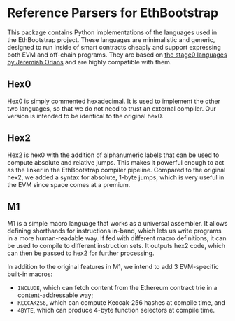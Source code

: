 # Reference Parsers for EthBootstrap

This package contains Python implementations of the languages used in the EthBootstrap project.
These languages are minimalistic and generic, designed to run inside of smart contracts cheaply and support expressing both EVM and off-chain programs.
They are based on [the stage0 languages by Jeremiah Orians](https://bootstrapping.miraheze.org/wiki/Stage0) and are highly compatible with them.

## Hex0

Hex0 is simply commented hexadecimal.
It is used to implement the other two languages, so that we do not need to trust an external compiler.
Our version is intended to be identical to the original hex0.


## Hex2

Hex2 is hex0 with the addition of alphanumeric labels that can be used to compute absolute and relative jumps.
This makes it powerful enough to act as the linker in the EthBootstrap compiler pipeline.
Compared to the original hex2, we added a syntax for absolute, 1-byte jumps, which is very useful in the EVM since space comes at a premium.

## M1

M1 is a simple macro language that works as a universal assembler.
It allows defining shorthands for instructions in-band, which lets us write programs in a more human-readable way.
If fed with different macro definitions, it can be used to compile to different instruction sets.
It outputs hex2 code, which can then be passed to hex2 for further processing.

In addition to the original features in M1, we intend to add 3 EVM-specific built-in macros:
- `INCLUDE`, which can fetch content from the Ethereum contract trie in a content-addressable way;
- `KECCAK256`, which can compute Keccak-256 hashes at compile time, and
- `4BYTE`, which can produce 4-byte function selectors at compile time.
